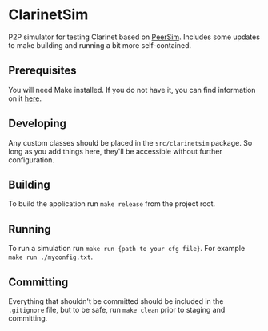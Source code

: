 # ClarinetSim

P2P simulator for testing Clarinet based on [PeerSim](https://peersim.sourceforge.net/). Includes some updates to make
building and running a bit more self-contained.

## Prerequisites

You will need Make installed. If you do not have it, you can find information on it 
[here](https://www.gnu.org/software/make/).

## Developing

Any custom classes should be placed in the `src/clarinetsim` package. So long as you add things here, they'll be 
accessible without further configuration.

## Building

To build the application run `make release` from the project root.

## Running

To run a simulation run `make run {path to your cfg file}`. For example `make run ./myconfig.txt`.

## Committing

Everything that shouldn't be committed should be included in the `.gitignore` file, but to be safe, run `make clean`
prior to staging and committing.